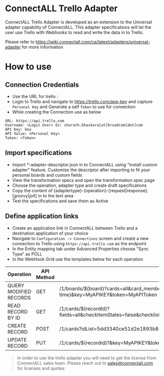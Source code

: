 # ConnectALL Trello Adapter 

ConnectALL Trello Adapter is developed as an extension to the Universal adapter capability of ConnectALL. This adapter specifications will let the user use Trello with Webhooks to read and write the data in to Trello. 

Please refer to https://wiki.connectall.com/ca/latest/adapters/universal-adapter for more information


# How to use

## Connection Credentials
* Use the URL for trello :
* Login to Trello and navigate to https://trello.com/app-key and capture `Personal Key` and Generate a self `Token` to use for connection
* While creating the Connection use as below
```
URL: https://api.trello.com
Username: <Login User> Ex: sharath.bhaskara[at]broadcom[dot]com
API Key: key
API Value: <Personal Key>
Token: <Token>
```

## Import specifications
* Import *-adapter-descriptor.json in to ConnectALL using "Install custom adapter" feature. Customize the descriptor after importing to fit your personal boards and custom fields
* View the transformation specs and open the transformation spec page
* Choose the operation, adapter type and create draft specifications
* Copy the content of {adaptertype}-{operation}-[request|response].[groovy|jolt] in to the text area
* Test the specifications and save them as Active

## Define application links
* Create an application link in ConnectALL between Trello and a destination application of your choice
* Navigate to `Configuration -> Connections` screen and create a new connection to Trello using `https://api.trello.com` as the endpoint
* In the Entity mapping tab under Advanced Properties choose "Sync Type" as POLL
* In the WebHook Grid use the templates below for each operation

|Operation|API Method|Template|
|--- | --- | ---|
|QUERY MODIFIED RECORDS|GET|/1/boards/${board}?cards=all&card_members=true&card_member_fields=all&card_customFieldItems=true&cards_modifiedSince=${last-modified-time}&key=MyAPIKEY&token=MyAPIToken|
|READ RECORD BY ID|GET|/1/cards/${recordId}?fields=all&checkItemStates=false&checklists=all&checklist_fields=all&board=false&list=true&pluginData=false&customFieldItems=true&key=MyAPIKEY&token=MyAPIToken|
|CREATE RECORD|POST|/1/cards?idList=5dd3340ce51d2e1893b8ef7e&key=MyAPIKEY&token=MyAPIToken|
|UPDATE RECORD|PUT|/1/cards/${recordid}?&key=MyAPIKEY&token=MyAPIToken|

> In order to use the trello adapter you will need to get the license from ConnectALL sales team. Please reach out to sales@connectall.com for licenses and quotes.

